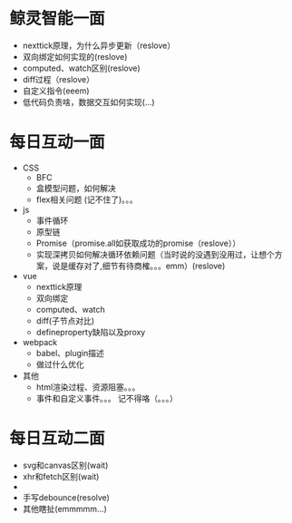 # 鲸灵智能一面
- nexttick原理，为什么异步更新（reslove）
- 双向绑定如何实现的(reslove)
- computed、watch区别(reslove)
- diff过程（reslove）
- 自定义指令(eeem)
- 低代码负责啥，数据交互如何实现(...)

# 每日互动一面
- CSS
    * BFC
    * 盒模型问题，如何解决
    * flex相关问题
    (记不住了)。。。
- js
    * 事件循环
    * 原型链
    * Promise（promise.all如获取成功的promise（reslove））
    * 实现深拷贝如何解决循环依赖问题（当时说的没遇到没用过，让想个方案，说是缓存对了,细节有待商榷。。。emm）(reslove)
- vue
    * nexttick原理
    * 双向绑定
    * computed、watch
    * diff(子节点对比)
    * defineproperty缺陷以及proxy
- webpack
    * babel、plugin描述
    * 做过什么优化
- 其他
    * html渲染过程、资源阻塞。。。
    * 事件和自定义事件。。。
    记不得咯（。。。）

# 每日互动二面
- svg和canvas区别(wait)
- xhr和fetch区别(wait)
-  
- 手写debounce(resolve)
- 其他瞎扯(emmmmm...)